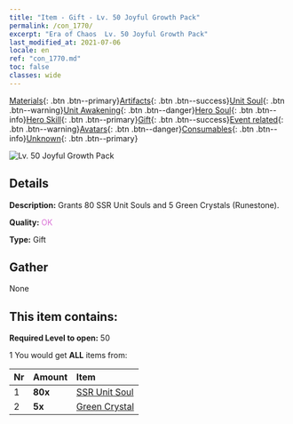 ```yaml
---
title: "Item - Gift - Lv. 50 Joyful Growth Pack"
permalink: /con_1770/
excerpt: "Era of Chaos  Lv. 50 Joyful Growth Pack"
last_modified_at: 2021-07-06
locale: en
ref: "con_1770.md"
toc: false
classes: wide
---
```

 [Materials](/Items/){: .btn .btn--primary}[Artifacts](/Items/Artifacts/){: .btn .btn--success}[Unit Soul](/Items/UnitSoul/){: .btn .btn--warning}[Unit Awakening](/Items/UnitAwakening/){: .btn .btn--danger}[Hero Soul](/Items/HeroSoul/){: .btn .btn--info}[Hero Skill](/Items/HeroSkill/){: .btn .btn--primary}[Gift](/Items/Gift/){: .btn .btn--success}[Event related](/Items/Events/){: .btn .btn--warning}[Avatars](/Items/Avatars/){: .btn .btn--danger}[Consumables](/Items/Consumables/){: .btn .btn--info}[Unknown](/Items/Unknown/){: .btn .btn--primary}

 ![Lv. 50 Joyful Growth Pack](/images/t/i_907219.png)

## Details
 **Description:** Grants 80 SSR Unit Souls and 5 Green Crystals (Runestone).

 **Quality:** <span style="color: #DA70D6">OK</span>

 **Type:** Gift

## Gather

  None

## This item contains:

 **Required Level to open:** 50

 1 You would get **ALL** items  from:

  | Nr | Amount |     Item    |
  |:---|:-------|:------------|
  | 1 |  **80x** | [SSR Unit Soul](/Items/con_535/) |  | 
  | 2 |  **5x** | [Green Crystal](/Items/con_711/) |  | 
